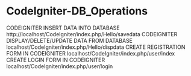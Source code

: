 # CodeIgniter-DB_Operations
CODEIGNITER INSERT DATA INTO DATABASE
http://localhost/CodeIgniter/index.php/Hello/savedata
CODEIGNITER DISPLAY/DELETE/UPDATE DATA FROM DATABASE
localhost/CodeIgniter/index.php/Hello/dispdata
CREATE REGISTRATION FORM IN CODEIGNITER
localhost/CodeIgniter/index.php/user/index
CREATE LOGIN FORM IN CODEIGNITER
localhost/CodeIgniter/index.php/user/login



